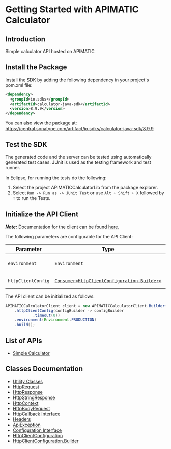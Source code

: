 
# Getting Started with APIMATIC Calculator

## Introduction

Simple calculator API hosted on APIMATIC

## Install the Package

Install the SDK by adding the following dependency in your project's pom.xml file:

```xml
<dependency>
  <groupId>io.sdks</groupId>
  <artifactId>calculator-java-sdk</artifactId>
  <version>8.9.9</version>
</dependency>
```

You can also view the package at:
https://central.sonatype.com/artifact/io.sdks/calculator-java-sdk/8.9.9

## Test the SDK

The generated code and the server can be tested using automatically generated test cases.
JUnit is used as the testing framework and test runner.

In Eclipse, for running the tests do the following:

1. Select the project APIMATICCalculatorLib from the package explorer.
2. Select `Run -> Run as -> JUnit Test` or use `Alt + Shift + X` followed by `T` to run the Tests.

## Initialize the API Client

**_Note:_** Documentation for the client can be found [here.](https://www.github.com/Syed-Subtain/calculator-java-java-sdk/tree/8.9.9/doc/client.md)

The following parameters are configurable for the API Client:

| Parameter | Type | Description |
|  --- | --- | --- |
| `environment` | `Environment` | The API environment. <br> **Default: `Environment.PRODUCTION`** |
| `httpClientConfig` | [`Consumer<HttpClientConfiguration.Builder>`](https://www.github.com/Syed-Subtain/calculator-java-java-sdk/tree/8.9.9/doc/http-client-configuration-builder.md) | Set up Http Client Configuration instance. |

The API client can be initialized as follows:

```java
APIMATICCalculatorClient client = new APIMATICCalculatorClient.Builder()
    .httpClientConfig(configBuilder -> configBuilder
            .timeout(0))
    .environment(Environment.PRODUCTION)
    .build();
```

## List of APIs

* [Simple Calculator](https://www.github.com/Syed-Subtain/calculator-java-java-sdk/tree/8.9.9/doc/controllers/simple-calculator.md)

## Classes Documentation

* [Utility Classes](https://www.github.com/Syed-Subtain/calculator-java-java-sdk/tree/8.9.9/doc/utility-classes.md)
* [HttpRequest](https://www.github.com/Syed-Subtain/calculator-java-java-sdk/tree/8.9.9/doc/http-request.md)
* [HttpResponse](https://www.github.com/Syed-Subtain/calculator-java-java-sdk/tree/8.9.9/doc/http-response.md)
* [HttpStringResponse](https://www.github.com/Syed-Subtain/calculator-java-java-sdk/tree/8.9.9/doc/http-string-response.md)
* [HttpContext](https://www.github.com/Syed-Subtain/calculator-java-java-sdk/tree/8.9.9/doc/http-context.md)
* [HttpBodyRequest](https://www.github.com/Syed-Subtain/calculator-java-java-sdk/tree/8.9.9/doc/http-body-request.md)
* [HttpCallback Interface](https://www.github.com/Syed-Subtain/calculator-java-java-sdk/tree/8.9.9/doc/http-callback-interface.md)
* [Headers](https://www.github.com/Syed-Subtain/calculator-java-java-sdk/tree/8.9.9/doc/headers.md)
* [ApiException](https://www.github.com/Syed-Subtain/calculator-java-java-sdk/tree/8.9.9/doc/api-exception.md)
* [Configuration Interface](https://www.github.com/Syed-Subtain/calculator-java-java-sdk/tree/8.9.9/doc/configuration-interface.md)
* [HttpClientConfiguration](https://www.github.com/Syed-Subtain/calculator-java-java-sdk/tree/8.9.9/doc/http-client-configuration.md)
* [HttpClientConfiguration.Builder](https://www.github.com/Syed-Subtain/calculator-java-java-sdk/tree/8.9.9/doc/http-client-configuration-builder.md)

